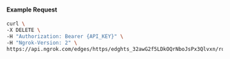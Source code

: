<!-- Code generated for API Clients. DO NOT EDIT. -->

#### Example Request

```bash
curl \
-X DELETE \
-H "Authorization: Bearer {API_KEY}" \
-H "Ngrok-Version: 2" \
https://api.ngrok.com/edges/https/edghts_32awG2f5LDkOQrNboJsPx3Qlvxn/routes/edghtsrt_32awG54g1WKUt33uEQT8qqUqUpK/request_headers
```
